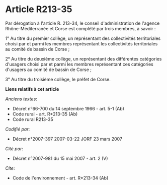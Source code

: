 # Article R213-35

Par dérogation à l'article R. 213-34, le conseil d'administration de l'agence Rhône-Méditerranée et Corse est complété par
trois membres, à savoir :

1° Au titre du premier collège, un représentant des collectivités territoriales choisi par et parmi les membres représentant
les collectivités territoriales au comité de bassin de Corse ;

2° Au titre du deuxième collège, un représentant des différentes catégories d'usagers choisi par et parmi les membres
représentant ces catégories d'usagers au comité de bassin de Corse ;

3° Au titre du troisième collège, le préfet de Corse.

**Liens relatifs à cet article**

_Anciens textes_:

  - Décret n°66-700 du 14 septembre 1966 - art. 5-1 (Ab)
  - Code rural - art. R*213-35 (Ab)
  - Code rural R213-35

_Codifié par_:

  - Décret n°2007-397 2007-03-22 JORF 23 mars 2007

_Cité par_:

  - Décret n°2007-981 du 15 mai 2007 - art. 2 (V)

_Cite_:

  - Code de l'environnement - art. R*213-34 (Ab)
